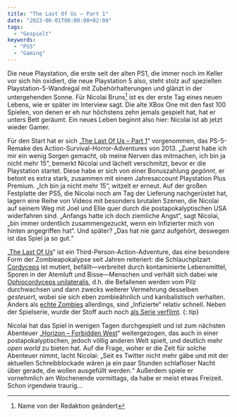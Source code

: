 ```yaml
---
title: "The Last Of Us – Part 1"
date: "2023-06-01T08:00:00+02:00"
tags:
  - "Gespielt"
keywords:
  - "PS5"
  - "Gaming"
---
```


Die neue Playstation, die erste seit der alten PS1, die immer noch im Keller vor sich hin oxidiert, die neue Playstation 5 also, steht stolz auf speziellen Playstation-5-Wandregal mit Zubehörhalterungen und glänzt in der untergehenden Sonne. Für Nicolai Bruns[^1] ist es der erste Tag eines neuen Lebens, wie er später im Interview sagt. Die alte XBox One mit den fast 100 Spielen, von denen er eh nur höchstens zehn jemals gespielt hat, hat er unters Bett geräumt. Ein neues Leben beginnt also hier: Nicolai ist ab jetzt wieder Gamer.

Für den Start hat er sich „[The Last Of Us – Part 1](https://www.playstation.com/de-de/games/the-last-of-us-part-i/)“ vorgenommen, das PS-5-Remake des Action-Survival-Horror-Adventures von 2013. „Zuerst habe ich mir ein wenig Sorgen gemacht, ob meine Nerven das mitmachen, ich bin ja nicht mehr 15“, bemerkt Nicolai und lächelt verschmitzt, bevor er die Playstation startet. Diese habe er sich von einer Bonuszahlung _gegönnt_, er betont es extra stark, zusammen mit einem Jahresaccount Playstation Plus Premium. „Ich bin ja nicht mehr 15“, witzelt er erneut. Auf der großen Festplatte der PS5, die Nicolai noch am Tag der Lieferung nachgerüstet hat, lagern eine Reihe von Videos mit besonders brutalen Szenen, die Nicolai auf seinem Weg mit Joel und Ellie quer durch die postapokalyptischen USA widerfahren sind. „Anfangs hatte ich doch ziemliche Angst“, sagt Nicolai, „bin immer ordentlich zusammengezuckt, wenn ein Infizierter mich von hinten angegriffen hat“. Und später? „Das hat nie ganz aufgehört, deswegen ist das Spiel ja so gut.“

„[The Last Of Us](https://de.wikipedia.org/wiki/The_Last_of_Us)“ ist ein Third-Person-Action-Adventure, das eine besondere Form der Zombieapokalypse seit Jahren reiteriert: die Schlauchpilzart [Cordyceps](https://de.wikipedia.org/wiki/Cordyceps) ist mutiert, befällt—verbreitet durch kontaminierte Lebensmittel, Sporen in der Atemluft und Bisse—Menschen und verhält sich dabei wie [Ophiocordyceps unilateralis](https://de.wikipedia.org/wiki/Ophiocordyceps_unilateralis), d.h. die Befallenen werden vom Pilz durchwachsen und dann zwecks weiterer Vermehrung desselben _gesteuert_, wobei sie sich eben zombieähnlich und kanibalistisch verhalten. Anders als [echte Zombies](https://de.wikipedia.org/wiki/Zombie#Figur_des_Zombies_in_der_Popul%C3%A4rkultur) allerdings, sind „Infizierte“ relativ schnell. Neben der Spielserie, wurde der Stoff auch noch [als Serie verfilmt](https://de.wikipedia.org/wiki/The_Last_of_Us_(Fernsehserie)). {:.tip}

Nicolai hat das Spiel in wenigen Tagen durchgespielt und ist zum nächsten Abenteuer „[Horizon – Forbidden West](https://de.wikipedia.org/wiki/Horizon_Forbidden_West)“ weitergezogen, das auch in einer postapokalyptischen, jedoch völlig anderen Welt spielt, und deutlich mehr _open world_ zu bieten hat. Auf die Frage, woher er die Zeit für solche Abenteuer nimmt, lacht Nicolai: „Seit es Twitter nicht mehr gäbe und mit der aktuellen Schreibblockade wären ja ein paar Stunden schlafloser Nacht über gerade, die wollen ausgefüllt werden.“ Außerdem spiele er vornehmlich am Wochenende vormittags, da habe er meist etwas Freizeit. Schon irgendwie traurig…

[^1]: Name von der Redaktion geändert

